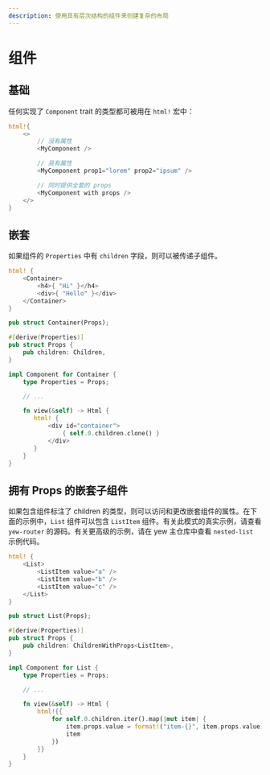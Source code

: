 ```yaml
---
description: 使用具有层次结构的组件来创建复杂的布局
---
```


# 组件

## 基础

任何实现了 `Component` trait 的类型都可被用在 `html!` 宏中：

```rust
html!{
    <>
        // 没有属性
        <MyComponent />

        // 具有属性
        <MyComponent prop1="lorem" prop2="ipsum" />

        // 同时提供全套的 props
        <MyComponent with props />
    </>
}
```

## 嵌套

如果组件的 `Properties` 中有 `children` 字段，则可以被传递子组件。

``` rust
html! {
    <Container>
        <h4>{ "Hi" }</h4>
        <div>{ "Hello" }</div>
    </Container>
}
```

``` rust
pub struct Container(Props);

#[derive(Properties)]
pub struct Props {
    pub children: Children,
}

impl Component for Container {
    type Properties = Props;

    // ...

    fn view(&self) -> Html {
       html! {
           <div id="container">
               { self.0.children.clone() }
           </div>
       }
    }
}
```

## 拥有 Props 的嵌套子组件

如果包含组件标注了 children 的类型，则可以访问和更改嵌套组件的属性。在下面的示例中，`List` 组件可以包含 `ListItem` 组件。有关此模式的真实示例，请查看 `yew-router` 的源码。有关更高级的示例，请在 yew 主仓库中查看 `nested-list` 示例代码。

``` rust
html! {
    <List>
        <ListItem value="a" />
        <ListItem value="b" />
        <ListItem value="c" />
    </List>
}
```

``` rust
pub struct List(Props);

#[derive(Properties)]
pub struct Props {
    pub children: ChildrenWithProps<ListItem>,
}

impl Component for List {
    type Properties = Props;

    // ...

    fn view(&self) -> Html {
        html!{{
            for self.0.children.iter().map(|mut item| {
                item.props.value = format!("item-{}", item.props.value);
                item
            })
        }}
    }
}
```
